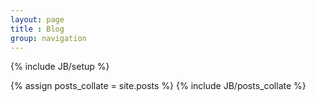```yaml
---
layout: page
title : Blog
group: navigation
---
```

{% include JB/setup %}

{% assign posts_collate = site.posts %}
{% include JB/posts_collate %}